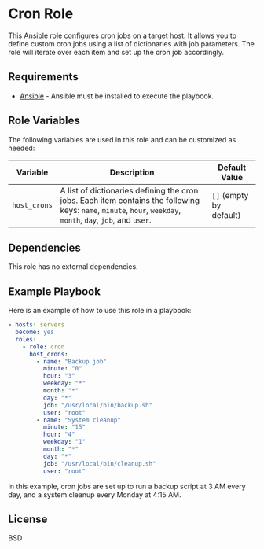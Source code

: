 Cron Role
==========

This Ansible role configures cron jobs on a target host. It allows you to define custom cron jobs using a list of dictionaries with job parameters. The role will iterate over each item and set up the cron job accordingly.

Requirements
------------

- [Ansible](https://docs.ansible.com/) - Ansible must be installed to execute the playbook.

Role Variables
--------------

The following variables are used in this role and can be customized as needed:

| Variable              | Description                                                | Default Value          |
|-----------------------|------------------------------------------------------------|------------------------|
| `host_crons`           | A list of dictionaries defining the cron jobs. Each item contains the following keys: `name`, `minute`, `hour`, `weekday`, `month`, `day`, `job`, and `user`. | `[]` (empty by default) |

Dependencies
------------

This role has no external dependencies.

Example Playbook
----------------

Here is an example of how to use this role in a playbook:

```yaml
- hosts: servers
  become: yes
  roles:
    - role: cron
      host_crons:
        - name: "Backup job"
          minute: "0"
          hour: "3"
          weekday: "*"
          month: "*"
          day: "*"
          job: "/usr/local/bin/backup.sh"
          user: "root"
        - name: "System cleanup"
          minute: "15"
          hour: "4"
          weekday: "1"
          month: "*"
          day: "*"
          job: "/usr/local/bin/cleanup.sh"
          user: "root"
```

In this example, cron jobs are set up to run a backup script at 3 AM every day, and a system cleanup every Monday at 4:15 AM.

License
-------

BSD